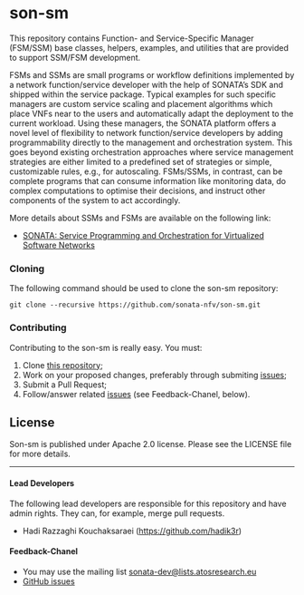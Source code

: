 # son-sm


This repository contains Function- and Service-Specific Manager (FSM/SSM) base classes, helpers, examples, and utilities that are provided to support SSM/FSM development.

FSMs and SSMs are small programs or workflow definitions implemented by a network function/service developer with the help of SONATA’s SDK and shipped within the service package. Typical examples for such specific managers are custom service scaling and placement algorithms which place VNFs near to the users and automatically adapt the deployment to the current workload. Using these managers, the SONATA platform offers a novel level of flexibility to network function/service developers by adding programmability directly to the management and orchestration system. This goes beyond existing orchestration approaches where service management strategies are either limited to a predefined set of strategies or simple, customizable rules, e.g., for autoscaling. FSMs/SSMs, in contrast, can be complete programs that can consume information like monitoring data, do complex computations to optimise their decisions, and instruct other components of the system to act accordingly.

More details about SSMs and FSMs are available on the following link:

* [SONATA: Service Programming and Orchestration for Virtualized Software Networks](http://ieeexplore.ieee.org/stamp/stamp.jsp?arnumber=7962785)

### Cloning

The following command should be used to clone the son-sm repository:

`git clone --recursive https://github.com/sonata-nfv/son-sm.git`

### Contributing
Contributing to the son-sm is really easy. You must:

1. Clone [this repository](http://github.com/sonata-nfv/son-sm);
2. Work on your proposed changes, preferably through submiting [issues](https://github.com/sonata-nfv/son-sm/issues);
3. Submit a Pull Request;
4. Follow/answer related [issues](https://github.com/sonata-nfv/son-sm/issues) (see Feedback-Chanel, below).

## License

Son-sm is published under Apache 2.0 license. Please see the LICENSE file for more details.


---
#### Lead Developers

The following lead developers are responsible for this repository and have admin rights. They can, for example, merge pull requests.

* Hadi Razzaghi Kouchaksaraei (https://github.com/hadik3r)

#### Feedback-Chanel

* You may use the mailing list [sonata-dev@lists.atosresearch.eu](mailto:sonata-dev@lists.atosresearch.eu)
* [GitHub issues](https://github.com/sonata-nfv/son-sm/issues)
